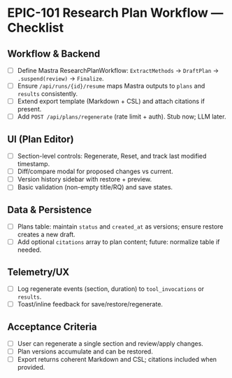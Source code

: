 # EPIC-101 Research Plan Workflow — Checklist

## Workflow & Backend
- [ ] Define Mastra ResearchPlanWorkflow: `ExtractMethods` → `DraftPlan` → `.suspend(review)` → `Finalize`.
- [ ] Ensure `/api/runs/{id}/resume` maps Mastra outputs to `plans` and `results` consistently.
- [ ] Extend export template (Markdown + CSL) and attach citations if present.
- [ ] Add `POST /api/plans/regenerate` (rate limit + auth). Stub now; LLM later.

## UI (Plan Editor)
- [ ] Section-level controls: Regenerate, Reset, and track last modified timestamp.
- [ ] Diff/compare modal for proposed changes vs current.
- [ ] Version history sidebar with restore + preview.
- [ ] Basic validation (non-empty title/RQ) and save states.

## Data & Persistence
- [ ] Plans table: maintain `status` and `created_at` as versions; ensure restore creates a new draft.
- [ ] Add optional `citations` array to plan content; future: normalize table if needed.

## Telemetry/UX
- [ ] Log regenerate events (section, duration) to `tool_invocations` or `results`.
- [ ] Toast/inline feedback for save/restore/regenerate.

## Acceptance Criteria
- [ ] User can regenerate a single section and review/apply changes.
- [ ] Plan versions accumulate and can be restored.
- [ ] Export returns coherent Markdown and CSL; citations included when provided.
